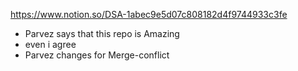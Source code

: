 https://www.notion.so/DSA-1abec9e5d07c808182d4f9744933c3fe

- Parvez says that this repo is Amazing
- even i agree
- Parvez changes for Merge-conflict
